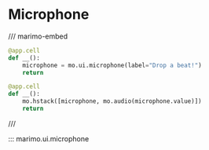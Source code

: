 # Microphone

/// marimo-embed

```python
@app.cell
def __():
    microphone = mo.ui.microphone(label="Drop a beat!")
    return

@app.cell
def __():
    mo.hstack([microphone, mo.audio(microphone.value)])
    return
```

///

::: marimo.ui.microphone
